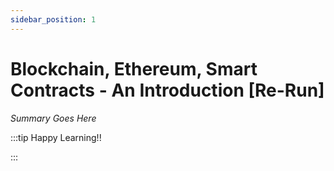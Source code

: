 ```yaml
---
sidebar_position: 1
---
```


# Blockchain, Ethereum, Smart Contracts - An Introduction [Re-Run]

_Summary Goes Here_

:::tip Happy Learning!!

<QuestButton text="Go To Quest" link="https://app.stackup.dev/quest_page/blockchain-ethereum-smart-contracts---an-introduction-[re-run]" />

:::

